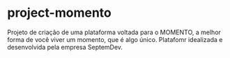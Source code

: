 # project-momento
Projeto de criação de uma plataforma voltada para o MOMENTO, a melhor forma de você viver um momento, que é algo único.  Platafomr idealizada e desenvolvida pela empresa SeptemDev.
